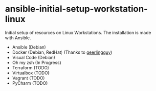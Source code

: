 # ansible-initial-setup-workstation-linux

Initial setup of resources on Linux Workstations. The installation is made with Ansible.

- Ansible (Debian)
- Docker (Debian, RedHat) (Thanks to [geerlingguy](https://github.com/geerlingguy/ansible-role-docker))
- Visual Code (Debian)
- Oh my zsh (In Progress)
- Terraform (TODO)
- Virtualbox (TODO)
- Vagrant (TODO)
- PyCharm (TODO)


